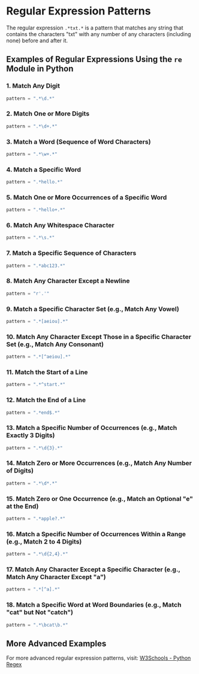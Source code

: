 # Regular Expression Patterns

The regular expression `.*txt.*` is a pattern that matches any string that contains the characters "txt" with any number of any characters (including none) before and after it.

## Examples of Regular Expressions Using the `re` Module in Python

### 1. Match Any Digit
```python
pattern = ".*\d.*"
```

### 2. Match One or More Digits
```python
pattern = ".*\d+.*"
```

### 3. Match a Word (Sequence of Word Characters)
```python
pattern = ".*\w+.*"
```

### 4. Match a Specific Word
```python
pattern = ".*hello.*"
```

### 5. Match One or More Occurrences of a Specific Word
```python
pattern = ".*hello+.*"
```

### 6. Match Any Whitespace Character
```python
pattern = ".*\s.*"
```

### 7. Match a Specific Sequence of Characters
```python
pattern = ".*abc123.*"
```

### 8. Match Any Character Except a Newline
```python
pattern = "r'.'"
```

### 9. Match a Specific Character Set (e.g., Match Any Vowel)
```python
pattern = ".*[aeiou].*"
```

### 10. Match Any Character Except Those in a Specific Character Set (e.g., Match Any Consonant)
```python
pattern = ".*[^aeiou].*"
```

### 11. Match the Start of a Line
```python
pattern = ".*^start.*"
```

### 12. Match the End of a Line
```python
pattern = ".*end$.*"
```

### 13. Match a Specific Number of Occurrences (e.g., Match Exactly 3 Digits)
```python
pattern = ".*\d{3}.*"
```

### 14. Match Zero or More Occurrences (e.g., Match Any Number of Digits)
```python
pattern = ".*\d*.*"
```

### 15. Match Zero or One Occurrence (e.g., Match an Optional "e" at the End)
```python
pattern = ".*apple?.*"
```

### 16. Match a Specific Number of Occurrences Within a Range (e.g., Match 2 to 4 Digits)
```python
pattern = ".*\d{2,4}.*"
```

### 17. Match Any Character Except a Specific Character (e.g., Match Any Character Except "a")
```python
pattern = ".*[^a].*"
```

### 18. Match a Specific Word at Word Boundaries (e.g., Match "cat" but Not "catch")
```python
pattern = ".*\bcat\b.*"
```

## More Advanced Examples
For more advanced regular expression patterns, visit:
[W3Schools - Python Regex](https://www.w3schools.com/python/python_regex.asp)
